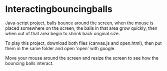 # Interactingbouncingballs
Java-script project, balls bounce around the screen, when the mouse is placed somewhere on the screen, the balls in that area grow quickly, then when out of that area begin to shrink back original size.


To play this project, download both files (canvas.js and open.html), then put them in the same folder and open 'open' with google.

Move your mouse around the screen and resize the screen to see how the bouncing balls interact.
